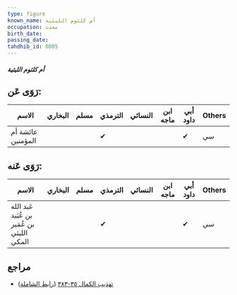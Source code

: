 ```yaml
---
type: figure
known_name: أم كلثوم الليثية
occupation: محدث
birth_date:
passing_date:
tahdhib_id: 8005
---
```

##### أم كلثوم الليثية

## رَوَى عَن:
| الاسم             | البخاري | مسلم | الترمذي | النسائي | ابن ماجه | أبي داود | Others |
| ----------------- | ------- | ---- | ------- | ------- | -------- | -------- | ------ |
| عائشة أم المؤمنين |         |      | ✔       |         |          | ✔        | سي     |
## رَوَى عَنه:
| الاسم                                      | البخاري | مسلم | الترمذي | النسائي | ابن ماجه | أبي داود | Others |
| ------------------------------------------ | ------- | ---- | ------- | ------- | -------- | -------- | ------ |
| عَبد الله بن عُبَيد بن عُمَير الليثي المكي |         |      | ✔       |         |          | ✔        | سي     |
## مراجع
- [تهذيب الكمال ٣٥-٣٨٣](obsidian://open?vault=Tahdhib-al-Kamal&file=Figures/٨٠٠٥-أم%20كلثوم%20الليثية) ([رابط الشاملة](https://shamela.ws/book/3722/18982))